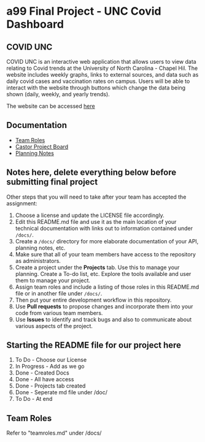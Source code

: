 # a99 Final Project - UNC Covid Dashboard

## COVID UNC

COVID UNC is an interactive web application that allows users to view data relating to Covid trends at the University of North Carolina - Chapel Hil. The website includes weekly graphs, links to external sources, and data such as daily covid cases and vaccination rates on campus. Users will be able to interact with the website through buttons which change the data being shown (daily, weekly, and yearly trends). 

The website can be accessed [here](https://comp426-2022-spring.github.io/a99-castor/index.html)

## Documentation

- [Team Roles](https://github.com/comp426-2022-spring/a99-castor/blob/main/docs/teamroles.md)
- [Castor Project Board](https://github.com/orgs/comp426-2022-spring/projects/28)
- [Planning Notes](https://github.com/comp426-2022-spring/a99-castor/blob/main/docs/planningnotes.md)

## Notes here, delete everything below before submitting final project

Other steps that you will need to take after your team has accepted the assignment:

1. Choose a license and update the LICENSE file accordingly.
2. Edit this README.md file and use it as the main location of your technical documentation with links out to information contained under `/docs/`.
3. Create a `/docs/` directory for more elaborate documentation of your API, planning notes, etc.
4. Make sure that all of your team members have access to the repository as administrators.
5. Create a project under the **Projects** tab. Use this to manage your planning. Create a To-do list, etc. Explore the tools available and user them to manage your project.
6. Assign team roles and include a listing of those roles in this README.md file or in another file under `/docs/`.
7. Then put your entire development workflow in this repository.
8. Use **Pull requests** to propose changes and incorporate them into your code from various team members.
9. Use **Issues** to identify and track bugs and also to communicate about various aspects of the project.



## Starting the README file for our project here

1. To Do - Choose our License
2. In Progress - Add as we go
3. Done - Created Docs
4. Done - All have access
5. Done - Projects tab created
6. Done - Seperate md file under /doc/
7. To Do - At end

## Team Roles 
Refer to "teamroles.md" under /docs/